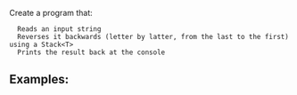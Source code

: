 Create a program that:

	  Reads an input string
	  Reverses it backwards (letter by latter, from the last to the first) using a Stack<T>
	  Prints the result back at the console

## Examples:
